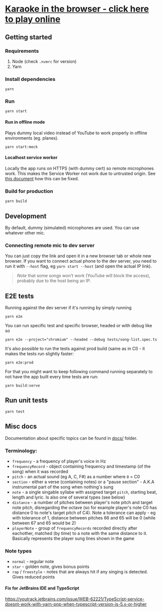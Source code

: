 # [Karaoke in the browser - click here to play online](https://allkaraoke.party/)

## Getting started

### Requirements

1. Node (check `.nvmrc` for version)
2. Yarn

### Install dependencies

```
yarn
```

### Run

```
yarn start
```

#### Run in offline mode

Plays dummy local video instead of YouTube to work properly in offline environments (eg. planes).

```
yarn start:mock
```

#### Localhost service worker

Locally the app runs on HTTPS (with dummy cert) so remote microphones work. This makes the Service Worker not
work due to untrusted origin. See [this document](config/crt/readme.md) how this can be fixed.

### Build for production

```
yarn build
```

## Development

By default, dummy (simulated) microphones are used. You can use whatever other mic.

### Connecting remote mic to dev server

You can just copy the link and open it in a new browser tab or whole new browser. If you want to connect actual phone
to the dev server, you need to run it with `--host` flag, eg `yarn start --host` (and open the actual IP link).

> _Note_ that some songs won't work (YouTube will block the access), probably due to the host being an IP.

## E2E tests

Running against the dev server if it's running by simply running

```
yarn e2e
```

You can run specific test and specific browser, headed or with debug like so

```
yarn e2e --project="chromium" --headed --debug tests/song-list.spec.ts
```

It's also possible to run the tests against prod build (same as in CI) - it makes the tests run slightly faster:

```
yarn e2e:prod
```

For that you might want to keep following command running separately to not have the app built every time tests are run:

```
yarn build:serve
```

## Run unit tests

```
yarn test
```

## Misc docs

Documentation about specific topics can be found in [docs/](docs/) folder.

### Terminology:

- `frequency` - a frequency of player's voice in Hz
- `frequencyRecord` - object containing frequency and timestamp (of the song) when it was recorded
- `pitch` - an actual sound (eg A, C, F#) as a number where `0` = C0
- `section` - either a verse (containing notes) or a "pause section" - A.K.A instrumental part of the song when nothing's sung
- `note` - a single singable syllabe with assigned target `pitch`, starting beat, length and lyric. Is also one of several types (see below)
- `distance` - a number of pitches between player's note pitch and target note pitch, disregarding the octave (so for example player's note C0 has distance 0 to note's target pitch of C4). Note a tolerance can apply - eg with tolerance of 1, distance between pitches 66 and 65 will be 0 (while between 67 and 65 would be 2)
- `playerNote` - group of `frequencyRecords` recorded directly after eachother, matched (by time) to a note with the same distance to it. Basically represents the player sung lines shown in the game

### Note types

- `normal` - regular note
- `star` - golden note, gives bonus points
- `rap` / `freestyle` - notes that are always hit if any singing is detected. Gives reduced points

#### Fix for JetBrains IDE and TypeScript

https://youtrack.jetbrains.com/issue/WEB-62221/TypeScript-service-doesnt-work-with-yarn-pnp-when-typescript-version-is-5.x-or-higher
